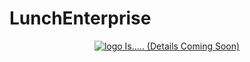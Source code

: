 # LunchEnterprise

<p align="center">
  <a href="https://https://github.com/YTvictorworld" target="_blank">
    <img alt="logo" src="assets/imgs/Captura.png>
  </a>
</p>
<p align="center">
  Is..... (Details Coming Soon)
</p>




